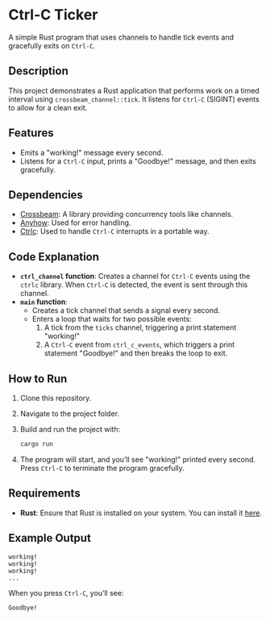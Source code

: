 # Ctrl-C Ticker

A simple Rust program that uses channels to handle tick events and gracefully exits on `Ctrl-C`.

## Description

This project demonstrates a Rust application that performs work on a timed interval using `crossbeam_channel::tick`. It listens for `Ctrl-C` (SIGINT) events to allow for a clean exit.

## Features

- Emits a "working!" message every second.
- Listens for a `Ctrl-C` input, prints a "Goodbye!" message, and then exits gracefully.

## Dependencies

- [Crossbeam](https://crates.io/crates/crossbeam): A library providing concurrency tools like channels.
- [Anyhow](https://crates.io/crates/anyhow): Used for error handling.
- [Ctrlc](https://crates.io/crates/ctrlc): Used to handle `Ctrl-C` interrupts in a portable way.

## Code Explanation

- **`ctrl_channel` function**: Creates a channel for `Ctrl-C` events using the `ctrlc` library. When `Ctrl-C` is detected, the event is sent through this channel.
- **`main` function**:
    - Creates a tick channel that sends a signal every second.
    - Enters a loop that waits for two possible events:
        1. A tick from the `ticks` channel, triggering a print statement "working!"
        2. A `Ctrl-C` event from `ctrl_c_events`, which triggers a print statement "Goodbye!" and then breaks the loop to exit.

## How to Run

1. Clone this repository.
2. Navigate to the project folder.
3. Build and run the project with:

   ```bash
   cargo run
   ```

4. The program will start, and you’ll see "working!" printed every second. Press `Ctrl-C` to terminate the program gracefully.

## Requirements

- **Rust**: Ensure that Rust is installed on your system. You can install it [here](https://www.rust-lang.org/tools/install).

## Example Output

```plaintext
working!
working!
working!
...
```

When you press `Ctrl-C`, you’ll see:

```plaintext
Goodbye!
```

